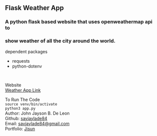 ## Flask Weather App
### A python flask based website that uses openweathermap api to<br> 
### show weather of all the city around the world.

dependent packages

- requests
- python-dotenv

<br>

Website<br>
[Weather App Link](https://weatherflaskapp.onrender.com/)<br>

To Run The Code<br>
`source venv/bin/activate` <br>
`python3 app.py`
<br>
Author: John Jayson B. De Leon<br>
Github: [savjaylade84](github.com/savjaylade84) <br>
Email: savjaylade84@gmail.com<br>
Portfolio: [Jisun](https://savjaylade84.github.io/Jisun.github.io/)<br>

